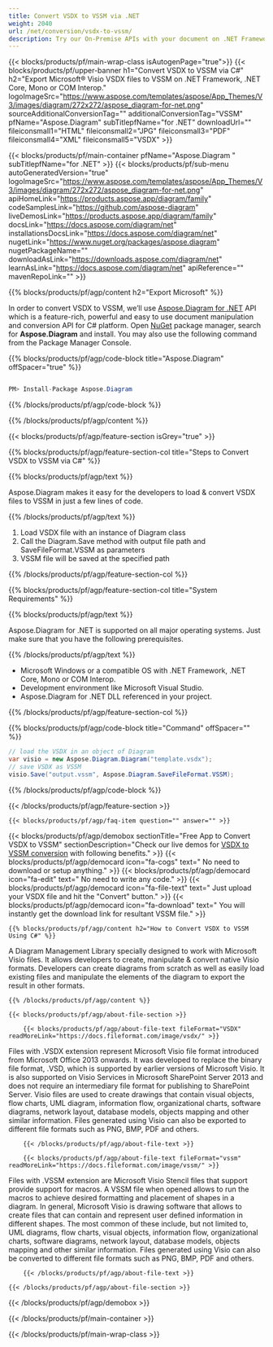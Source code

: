 ```yaml
---
title: Convert VSDX to VSSM via .NET 
weight: 2040
url: /net/conversion/vsdx-to-vssm/ 
description: Try our On-Premise APIs with your document on .NET Framework, .NET Core, Mono or COM Interop.
---
```


{{< blocks/products/pf/main-wrap-class isAutogenPage="true">}}
{{< blocks/products/pf/upper-banner h1="Convert VSDX to VSSM via C#" h2="Export Microsoft® Visio VSDX files to VSSM on .NET Framework, .NET Core, Mono or COM Interop." logoImageSrc="https://www.aspose.com/templates/aspose/App_Themes/V3/images/diagram/272x272/aspose_diagram-for-net.png" sourceAdditionalConversionTag="" additionalConversionTag="VSSM" pfName="Aspose.Diagram" subTitlepfName="for .NET" downloadUrl="" fileiconsmall1="HTML" fileiconsmall2="JPG" fileiconsmall3="PDF" fileiconsmall4="XML" fileiconsmall5="VSDX" >}}

{{< blocks/products/pf/main-container pfName="Aspose.Diagram " subTitlepfName="for .NET" >}}
{{< blocks/products/pf/sub-menu autoGeneratedVersion="true" logoImageSrc="https://www.aspose.com/templates/aspose/App_Themes/V3/images/diagram/272x272/aspose_diagram-for-net.png" apiHomeLink="https://products.aspose.app/diagram/family" codeSamplesLink="https://github.com/aspose-diagram" liveDemosLink="https://products.aspose.app/diagram/family" docsLink="https://docs.aspose.com/diagram/net" installationsDocsLink="https://docs.aspose.com/diagram/net" nugetLink="https://www.nuget.org/packages/aspose.diagram" nugetPackageName="" downloadAsLink="https://downloads.aspose.com/diagram/net" learnAsLink="https://docs.aspose.com/diagram/net" apiReference="" mavenRepoLink="" >}}

{{% blocks/products/pf/agp/content h2="Export Microsoft" %}}

 In order to convert VSDX to VSSM, we’ll use
 [Aspose.Diagram for .NET](https://products.aspose.com/diagram/net) 
 API which is a feature-rich, powerful and easy to use document manipulation and conversion API for C# platform. Open
 [NuGet](https://www.nuget.org/packages/aspose.diagram) 
 package manager, search for
 **Aspose.Diagram** 
 and install. You may also use the following command from the Package Manager Console.

{{% blocks/products/pf/agp/code-block title="Aspose.Diagram" offSpacer="true" %}}

```cs

PM> Install-Package Aspose.Diagram

```

{{% /blocks/products/pf/agp/code-block %}}

{{% /blocks/products/pf/agp/content %}}

{{< blocks/products/pf/agp/feature-section isGrey="true" >}}

{{% blocks/products/pf/agp/feature-section-col title="Steps to Convert VSDX to VSSM via C#" %}}

{{% blocks/products/pf/agp/text %}}

 Aspose.Diagram makes it easy for the developers to load & convert VSDX files to VSSM in just a few lines of code.

{{% /blocks/products/pf/agp/text %}}

1.  Load VSDX file with an instance of Diagram class
1.  Call the Diagram.Save method with output file path and SaveFileFormat.VSSM as parameters
1.  VSSM file will be saved at the specified path

{{% /blocks/products/pf/agp/feature-section-col %}}

{{% blocks/products/pf/agp/feature-section-col title="System Requirements" %}}

{{% blocks/products/pf/agp/text %}}

 Aspose.Diagram for .NET is supported on all major operating systems. Just make sure that you have the following prerequisites.

{{% /blocks/products/pf/agp/text %}}

-  Microsoft Windows or a compatible OS with .NET Framework, .NET Core, Mono or COM Interop.
-  Development environment like Microsoft Visual Studio.
-  Aspose.Diagram for .NET DLL referenced in your project.

{{% /blocks/products/pf/agp/feature-section-col %}}

{{% blocks/products/pf/agp/code-block title="Command" offSpacer="" %}}

```cs
// load the VSDX in an object of Diagram 
var visio = new Aspose.Diagram.Diagram("template.vsdx");
// save VSDX as VSSM 
visio.Save("output.vssm", Aspose.Diagram.SaveFileFormat.VSSM); 

```

{{% /blocks/products/pf/agp/code-block %}}

{{< /blocks/products/pf/agp/feature-section >}}

    {{< blocks/products/pf/agp/faq-item question="" answer="" >}}
 

<!-- aboutfile Starts -->

{{< blocks/products/pf/agp/demobox sectionTitle="Free App to Convert VSDX to VSSM" sectionDescription="Check our live demos for [VSDX to VSSM conversion](https://products.aspose.app/diagram/conversion/vsdx-to-vssm) with following benefits." >}}
        {{< blocks/products/pf/agp/democard icon="fa-cogs" text=" No need to download or setup anything." >}}
        {{< blocks/products/pf/agp/democard icon="fa-edit" text=" No need to write any code." >}}
        {{< blocks/products/pf/agp/democard icon="fa-file-text" text=" Just upload your VSDX file and hit the \"Convert\" button." >}}
        {{< blocks/products/pf/agp/democard icon="fa-download" text=" You will instantly get the download link for resultant VSSM file." >}}

    {{% blocks/products/pf/agp/content h2="How to Convert VSDX to VSSM Using C#" %}}

 A Diagram Management Library specially designed to work with Microsoft Visio files. It allows developers to create, manipulate & convert native Visio formats. Developers can create diagrams from scratch as well as easily load existing files and manipulate the elements of the diagram to export the result in other formats.



    {{% /blocks/products/pf/agp/content %}}

    {{< blocks/products/pf/agp/about-file-section >}}

        {{< blocks/products/pf/agp/about-file-text fileFormat="VSDX" readMoreLink="https://docs.fileformat.com/image/vsdx/" >}}
Files with .VSDX extension represent Microsoft Visio file format introduced from Microsoft Office 2013 onwards. It was developed to replace the binary file format, .VSD, which is supported by earlier versions of Microsoft Visio. It is also supported on Visio Services in Microsoft SharePoint Server 2013 and does not require an intermediary file format for publishing to SharePoint Server. Visio files are used to create drawings that contain visual objects, flow charts, UML diagram, information flow, organizational charts, software diagrams, network layout, database models, objects mapping and other similar information. Files generated using Visio can also be exported to different file formats such as PNG, BMP, PDF and others.

        {{< /blocks/products/pf/agp/about-file-text >}}

        {{< blocks/products/pf/agp/about-file-text fileFormat="vssm" readMoreLink="https://docs.fileformat.com/image/vssm/" >}}
Files with .VSSM extension are Microsoft Visio Stencil files that support provide support for macros. A VSSM file when opened allows to run the macros to achieve desired formatting and placement of shapes in a diagram. In general, Microsoft Visio is drawing software that allows to create files that can contain and represent user defined information in different shapes. The most common of these include, but not limited to, UML diagrams, flow charts, visual objects, information flow, organizational charts, software diagrams, network layout, database models, objects mapping and other similar information. Files generated using Visio can also be converted to different file formats such as PNG, BMP, PDF and others.

        {{< /blocks/products/pf/agp/about-file-text >}}

    {{< /blocks/products/pf/agp/about-file-section >}}

{{< /blocks/products/pf/agp/demobox >}}

<!-- aboutfile Ends -->

{{< /blocks/products/pf/main-container >}}
    
{{< /blocks/products/pf/main-wrap-class >}}